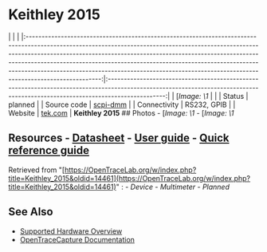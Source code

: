# Keithley 2015
| | | |:-----------------------------------------------------------------------------------------------------------------------------------------------------------------------------------------------------------------------------------------------------------------------------------------------------------------------------------------------------------------------------------------------------------------------------:|:------------------------------------------------------------------------------------------------------------------------------------------------------------------------------:| | [*Image: \1* | | | Status | planned | | Source code | [scpi-dmm](http://github.com/OpenTraceLab/?p=OpenTraceCapture.git;a=tree;f=src/hardware/scpi-dmm) | | Connectivity | RS232, GPIB | | Website | [tek.com](https://uk.tek.com/tektronix-and-keithley-digital-multimeter/keithley-2015-series-thd-and-audio-analysis-multimeter) | **Keithley 2015** ## Photos \-
[*Image: \1*
\-
[*Image: \1*
## Resources \- [Datasheet](https://download.tek.com/datasheet/1KW-61135-1_2015_Datasheet_071019.pdf) \- [User guide](https://download.tek.com/manual/2015-900-01\(F-Aug2003\)\(User\).pdf) \- [Quick reference guide](https://download.tek.com/manual/2015-903-01\(A-Dec2001\)\(QRG\).pdf)
Retrieved from "[https://OpenTraceLab.org/w/index.php?title=Keithley_2015&oldid=14461](https://OpenTraceLab.org/w/index.php?title=Keithley_2015&oldid=14461)"
: \- *Device* \- *Multimeter* \- *Planned*
## See Also
- [Supported Hardware Overview](../supported-hardware.md)
- [OpenTraceCapture Documentation](../../opentracecapture/overview.md)
